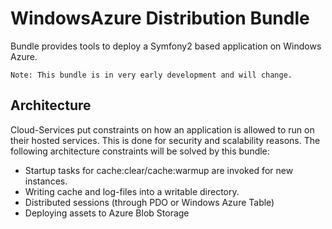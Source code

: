 # WindowsAzure Distribution Bundle

Bundle provides tools to deploy a Symfony2 based application on Windows Azure.

    Note: This bundle is in very early development and will change.

## Architecture

Cloud-Services put constraints on how an application is allowed to run on their hosted services. This is done for security and scalability reasons. The following architecture constraints will be solved by this bundle:

* Startup tasks for cache:clear/cache:warmup are invoked for new instances.
* Writing cache and log-files into a writable directory. 
* Distributed sessions (through PDO or Windows Azure Table)
* Deploying assets to Azure Blob Storage
